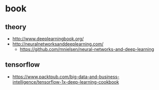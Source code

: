 # book

## theory
* http://www.deeplearningbook.org/
* http://neuralnetworksanddeeplearning.com/
  * https://github.com/mnielsen/neural-networks-and-deep-learning

## tensorflow
* https://www.packtpub.com/big-data-and-business-intelligence/tensorflow-1x-deep-learning-cookbook 
